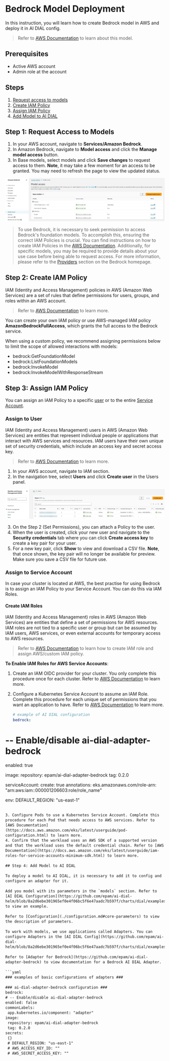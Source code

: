 # Bedrock Model Deployment

In this instruction, you will learn how to create Bedrock model in AWS and deploy it in AI DIAL config.

> Refer to [AWS Documentation](https://docs.aws.amazon.com/bedrock/latest/userguide/what-is-bedrock.html) to learn about this model.

## Prerequisites

* Active AWS account
* Admin role at the account
  
## Steps

1.	[Request access to models](#step-1-request-access-to-models)
2.	[Create IAM Policy](#step-2-create-iam-policy)
3.	[Assign IAM Policy](#step-3-assign-iam-policy)
4.	[Add Model to AI DIAL](#step-4-add-model-to-ai-dial)

## Step 1: Request Access to Models

1. In your AWS account, navigate to **Services/Amazon Bedrock**.
2. In Amazon Bedrock, navigate to **Model access** and click the **Manage model access** button.
3. In Base models, select models and click **Save changes** to request access to them. **Note**, it may take a few moment for an access to be granted. You may need to refresh the page to view the updated status.

![](img/aws1.jpg)

> To use Bedrock, it is necessary to seek permission to access Bedrock's foundation models. To accomplish this, ensuring the correct IAM Policies is crucial. You can find instructions on how to create IAM Policies in the [AWS Documentation](https://docs.aws.amazon.com/IAM/latest/UserGuide/access_policies_create-console.html). Additionally, for specific models, you may be required to provide details about your use case before being able to request access. For more information, please refer to the [Providers](https://eu-central-1.console.aws.amazon.com/bedrock/home#/providers) section on the Bedrock homepage.

## Step 2: Create IAM Policy

IAM (Identity and Access Management) policies in AWS (Amazon Web Services) are a set of rules that define permissions for users, groups, and roles within an AWS account.

> Refer to [AWS Documentation](https://docs.aws.amazon.com/IAM/latest/UserGuide/access_policies_create.html) to learn more.

You can create your own IAM policy or use AWS-managed IAM policy **AmazonBedrockFullAccess**, which grants the full access to the Bedrock service.

When using a custom policy, we recommend assigning permissions below to limit the scope of allowed interactions with models: 

* bedrock:GetFoundationModel
* bedrock:ListFoundationModels
* bedrock:InvokeModel
* bedrock:InvokeModelWithResponseStream

## Step 3: Assign IAM Policy

You can assign an IAM Policy to a specific [user](#assign-to-user) or to the entire [Service Account](#assign-to-service-account). 

### Assign to User

IAM (Identity and Access Management) users in AWS (Amazon Web Services) are entities that represent individual people or applications that interact with AWS services and resources. IAM users have their own unique set of security credentials, which include an access key and secret access key.

> Refer to [AWS Documentation](https://docs.aws.amazon.com/IAM/latest/UserGuide/id_users_create.html) to learn more.

1. In your AWS account, navigate to IAM section.
2. In the navigation tree, select **Users** and click **Create user** in the Users panel.

![](img/aws5.jpg)

3. On the Step 2 (Set Permissions), you can attach a Policy to the user.
4. When the user is created, click your new user and navigate to the **Security credentials** tab where you can click **Create access key** to create a key pair for your user.
5. For a new key pair, click **Show** to view and download a CSV file. **Note**, that once shown, the key pair will no longer be available for preview. Make sure you save a CSV file for future use. 

### Assign to Service Account

In case your cluster is located at AWS, the best practise for using Bedrock is to assign an IAM Policy to your Service Account. You can do this via IAM Roles.

#### Create IAM Roles

IAM (Identity and Access Management) roles in AWS (Amazon Web Services) are entities that define a set of permissions for AWS resources. IAM roles are not tied to a specific user or group but can be assumed by IAM users, AWS services, or even external accounts for temporary access to AWS resources.

> Refer to [AWS Documentation](https://docs.aws.amazon.com/IAM/latest/UserGuide/id_roles_create.html) to learn how to create IAM role and assign AWS/custom IAM policy.

**To Enable IAM Roles for AWS Service Accounts**:

1. Create an IAM OIDC provider for your cluster. You only complete this procedure once for each cluster. Refer to [AWS Documentation](https://docs.aws.amazon.com/eks/latest/userguide/enable-iam-roles-for-service-accounts.html) to learn more.
2. Configure a Kubernetes Service Account to assume an IAM Role. Complete this procedure for each unique set of permissions that you want an application to have. Refer to [AWS Documentation](https://docs.aws.amazon.com/eks/latest/userguide/associate-service-account-role.html) to learn more.

   ```yaml
   # example of AI DIAL configuration
   bedrock:
  # -- Enable/disable ai-dial-adapter-bedrock
  enabled: true

  image:
    repository: epam/ai-dial-adapter-bedrock
    tag: 0.2.0

  serviceAccount:
  create: true
  annotations:
    eks.amazonaws.com/role-arn: "arn:aws:iam::000001206603:role/role_name"
    
  env:
     DEFAULT_REGION: "us-east-1"

   ```

3. Configure Pods to use a Kubernetes Service Account. Complete this procedure for each Pod that needs access to AWS services. Refer to [AWS Documentation](https://docs.aws.amazon.com/eks/latest/userguide/pod-configuration.html) to learn more.
4. Confirm that the workload uses an AWS SDK of a supported version and that the workload uses the default credential chain. Refer to [AWS Documentation](https://docs.aws.amazon.com/eks/latest/userguide/iam-roles-for-service-accounts-minimum-sdk.html) to learn more.

## Step 4: Add Model to AI DIAL

To deploy a model to AI DIAL, it is necessary to add it to config and configure an adapter for it. 

Add you model with its parameters in the `models` section. Refer to [AI DIAL Configuration](https://github.com/epam/ai-dial-helm/blob/8a2d6ebe301965ef0e4f06bc5f6e47aadc7b597f/charts/dial/examples/generic/simple/values.yaml#L11) to view an example.

Refer to [Configuration](./configuration.md#core-parameters) to view the description of parameters.

To work with models, we use applications called Adapters. You can configure Adapters in the [AI DIAL Config](https://github.com/epam/ai-dial-helm/blob/8a2d6ebe301965ef0e4f06bc5f6e47aadc7b597f/charts/dial/examples/generic/simple/values.yaml).

Refer to [Adapter for Bedrock](https://github.com/epam/ai-dial-adapter-bedrock) to view documentation for a Bedrock AI DIAL Adapter.

```yaml
### examples of basic configurations of adapters ###

### ai-dial-adapter-bedrock configuration ###
bedrock:
  # -- Enable/disable ai-dial-adapter-bedrock
  enabled: false
  commonLabels:
    app.kubernetes.io/component: "adapter"
  image:
    repository: epam/ai-dial-adapter-bedrock
    tag: 0.2.0
  secrets:
    {}
    # DEFAULT_REGION: "us-east-1"
    # AWS_ACCESS_KEY_ID: ""
    # AWS_SECRET_ACCESS_KEY: ""

```

